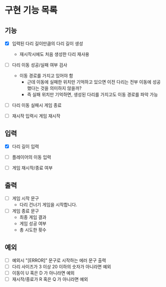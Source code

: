 # 구현 기능 목록

## 기능

* [x] 입력된 다리 길이만큼의 다리 길이 생성
    * 재시작시에도 처음 생성한 다리 재사용
* [ ] 다리 이동 성공/실패 여부 검사
    * 이동 경로를 가지고 있어야 함
        * 근데 이동에 실패한 위치만 기억하고 있으면 이전 다리는 전부 이동에 성공했다는 것을 의미하지 않을까?
        * 즉 실패 위치만 기억하면, 생성된 다리를 가지고도 이동 경로를 파악 가능
* [ ] 다리 이동 실패시 게임 종료
* [ ] 재시작 입력시 게임 재시작


## 입력

* [x] 다리 길이 입력
* [ ] 플레이어의 이동 입력
* [ ] 게임 재시작/종료 여부


## 출력

* [ ] 게임 시작 문구
    * 다리 건너기 게임을 시작합니다.
* [ ] 게임 종료 문구
    * 최종 게임 결과
    * 게임 성공 여부
    * 총 시도한 횟수

## 예외

* [ ] 예외시 "[ERROR]" 문구로 시작하는 에러 문구 출력
* [ ] 다리 사이즈가 3 이상 20 이하의 숫자가 아니라면 예외
* [ ] 이동이 U 혹은 D 가 아니라면 예외
* [ ] 재시작/종료가 R 혹은 Q 가 아니라면 예외